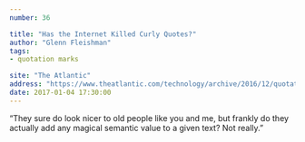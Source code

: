 ```yaml
---
number: 36

title: "Has the Internet Killed Curly Quotes?"
author: "Glenn Fleishman"
tags:
- quotation marks

site: "The Atlantic"
address: "https://www.theatlantic.com/technology/archive/2016/12/quotation-mark-wars/511766/"
date: 2017-01-04 17:30:00
---
```


“They sure do look nicer to old people like you and me, but frankly do they actually add any magical semantic value to a given text? Not really.”
